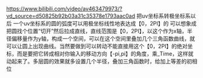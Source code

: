 https://www.bilibili.com/video/av463479973/?vd_source=d50825b92b03a31c35378e1793aac0ad
把uv坐标系转极坐标系以后 一个uv坐标系的圆的弧度可以用极坐标线性地表达成【0，2PI】的 可以想象成把圆找个位置“切开”然后拉成直线，直线范围是【0，2PI】，以这个作为x轴，半径偏移量作为y轴，构成一个空间，可以在这个空间里叠加几个三角函数曲线，就可以让圆上出现曲线。当然要做到可以转动不能直接用这个【0，2PI】的绝对坐标，而是要把它转成相对你输入的移动方向【-pi,pi】的角度，乘_Time，这样就动起来了。多层圆的效果就多设置几个半径，叠加三角函数时，给加上等差的初相位
